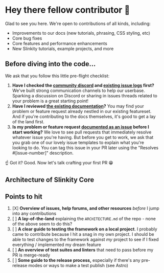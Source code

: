# Hey there fellow contributor 👋

Glad to see you here. We're open to contributions of all kinds, including:
- Improvements to our docs (new tutorials, phrasing, CSS styling, etc)
- Core bug fixes
- Core features and performance enhancements
- New Slinkity tutorials, example projects, and more

## Before diving into the code...

We ask that you follow this little pre-flight checklist:

1. **Have I checked the [community discord](https://discord.gg/AfZMRCg8) and [existing issue logs](https://github.com/slinkity/slinkity/issues) first?** We've built strong communication channels to help our userbase. Sparking a discussion on Discord or sharing in issues threads related to your problem is a great starting point!
2. **Have I reviewed [the existing documentation](https://slinkity.dev/docs/)?** You may find your problem or feature request already nestled in our existing featureset. And if you're contributing to the docs themselves, it's good to get a lay of the land first.
3. **Is my problem or feature request [documented as an issue](https://github.com/slinkity/slinkity/issues) before I start working?** We love to see pull requests that immediately resolve whatever issue you're having. But before you get to work, we ask that you grab one of our lovely issue templates to explain what you're looking to do. You can tag this issue in your PR later using the "Resolves #[issue-number]" description.

☝️ Got it? Good. Now let's talk crafting your first PR 😁

## Architecture of Slinkity Core

## Points to hit

1. [X] **Overview of issues, help forums, and other resources** _before_ I jump into any contributions
2. [ ] **A lay-of-the-land** explaining the `ARCHITECTURE.md` of the repo - none of the above seem to do this?
3. [ ] **A clear guide to testing the framework on a local project**. I probably came to contribute because I hit a snag in my own project. I should be able to test changes to the framework against _my_ project to see if I fixed everything / implemented my dream feature
4. [ ] **An overview of test suites and linters** that need to pass before my PR is merge-ready
5. [ ] **Some guide to the release process,** especially if there's any pre-release modes or ways to make a test publish (see Astro)